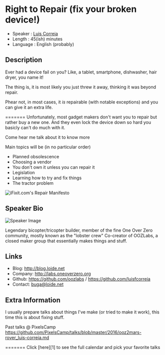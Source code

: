 Right to Repair (fix your broken device!)
=========================

* Speaker   : [Luis Correia](https://pixels.camp/luisfcorreia)
* Length    : 45(ish) minutes
* Language  : English (probably)

Description
-----------

Ever had a device fail on you? Like, a tablet, smartphone, dishwasher, hair dryer, you name it!

The thing is, it is most likely you just threw it away, thinking it was beyond repair.

Phear not, in most cases, it *is* repairable (with notable exceptions) and you can give it an extra life.

=======
Unfortunately, most gadget makers don't want you to repair but rather buy a new one. And they even lock the device down so hard you basicly can't do much with it.

Come hear me talk about it to know more

Main topics will be (in no particular order)

* Planned obsolescence
* Choosing a vendor
* You don't own it unless you can repair it
* Legislation
* Learning how to try and fix things
* The tractor problem

![iFixit.com's Repair Manifesto](http://i.loide.net/talks/RepairManifesto.png)


Speaker Bio
-----------

![Speaker Image](https://avatars3.githubusercontent.com/u/191885?v=4)

Legendary bicopter/tricopter builder, member of the fine One Over Zero community, mostly known as the "lobster crew"
Co-creator of OOZLabs, a closed maker group that essentially makes things and stuff.

Links
-----

* Blog: http://blog.loide.net
* Company: http://labs.oneoverzero.org
* Github: https://github.com/oozlabs / https://github.com/luisfcorreia
* Contact: buga@loide.net

Extra Information
-----------------

I usually prepare talks about things I've make (or tried to make it work), this time this is about fixing stuff.

Past talks @ PixelsCamp https://github.com/PixelsCamp/talks/blob/master/2016/ooz2mars-rover_luis-correia.md

=======
Click [here][1] to see the full calendar and pick your favorite talks
